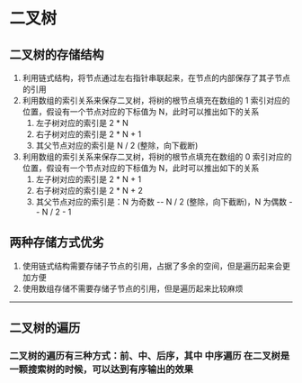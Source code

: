 # 二叉树

## 二叉树的存储结构
1. 利用链式结构，将节点通过左右指针串联起来，在节点的内部保存了其子节点的引用
2. 利用数组的索引关系来保存二叉树，将树的根节点填充在数组的 1 索引对应的位置，假设有一个节点对应的下标值为 N，此时可以推出如下的关系
   1. 左子树对应的索引是 2 * N 
   2. 右子树对应的索引是 2 * N + 1
   3. 其父节点对应的索引是 N / 2 (整除，向下截断)
3. 利用数组的索引关系来保存二叉树，将树的根节点填充在数组的 0 索引对应的位置，假设有一个节点对应的下标值为 N，此时可以推出如下的关系
   1. 左子树对应的索引是 2 * N + 1
   2. 右子树对应的索引是 2 * N + 2
   3. 其父节点对应的索引是：N 为奇数 -- N / 2 (整除，向下截断)，N 为偶数 -- N / 2 - 1

## 两种存储方式优劣
1. 使用链式结构需要存储子节点的引用，占据了多余的空间，但是遍历起来会更加方便
2. 使用数组存储不需要存储子节点的引用，但是遍历起来比较麻烦

---

## 二叉树的遍历

### 二叉树的遍历有三种方式：前、中、后序，其中 **中序遍历** 在二叉树是一颗搜索树的时候，可以达到有序输出的效果